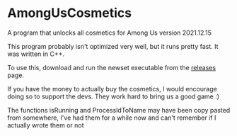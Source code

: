 # AmongUsCosmetics
A program that unlocks all cosmetics for Among Us version 2021.12.15 

This program probably isn't optimized very well, but it runs pretty fast. It was written in C++.

To use this, download and run the newset executable from the [releases](https://github.com/HackerHansen/AmongUsCosmetics/releases/) page. 

If you have the money to actually buy the cosmetics, I would encourage doing so to support the devs. They work hard to bring us a good game :) 

The functions isRunning and ProcessIdToName may have been copy pasted from somewhere, I've had them for a while now and can't remember if I actually wrote them or not 
